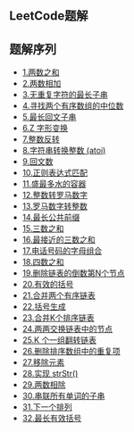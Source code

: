 ## LeetCode题解

##  题解序列
- [1.两数之和](https://biaodigit.github.io/LeetCode/0001/)<br>
- [2.两数相加](https://biaodigit.github.io/LeetCode/0002/)<br>
- [3.无重复字符的最长子串](https://biaodigit.github.io/LeetCode/0003/)<br>
- [4.寻找两个有序数组的中位数](https://biaodigit.github.io/LeetCode/0004/)<br>
- [5.最长回文子串](https://biaodigit.github.io/LeetCode/0005/)<br>
- [6.Z 字形变换](https://biaodigit.github.io/LeetCode/0006/)<br>
- [7.整数反转](https://biaodigit.github.io/LeetCode/0007/)<br>
- [8.字符串转换整数 (atoi)](https://biaodigit.github.io/LeetCode/0008/)<br>
- [9.回文数](https://biaodigit.github.io/LeetCode/0009/)<br>
- [10.正则表达式匹配](https://biaodigit.github.io/LeetCode/0010/)<br>
- [11.盛最多水的容器](https://biaodigit.github.io/LeetCode/0011/)<br>
- [12.整数转罗马数字](https://biaodigit.github.io/LeetCode/0012/)<br>
- [13.罗马数字转整数](https://biaodigit.github.io/LeetCode/0013/)<br>
- [14.最长公共前缀](https://biaodigit.github.io/LeetCode/0014/)<br>
- [15.三数之和](https://biaodigit.github.io/LeetCode/0015/)<br>
- [16.最接近的三数之和](https://biaodigit.github.io/LeetCode/0016/)<br>
- [17.电话号码的字母组合](https://biaodigit.github.io/LeetCode/0017/)<br>
- [18.四数之和](https://biaodigit.github.io/LeetCode/0018/)<br>
- [19.删除链表的倒数第N个节点](https://biaodigit.github.io/LeetCode/0019/)<br>
- [20.有效的括号](https://biaodigit.github.io/LeetCode/0020/)<br>
- [21.合并两个有序链表](https://biaodigit.github.io/LeetCode/0021/)<br>
- [22.括号生成](https://biaodigit.github.io/LeetCode/0022/)<br>
- [23.合并K个排序链表](https://biaodigit.github.io/LeetCode/0023/)<br>
- [24.两两交换链表中的节点](https://biaodigit.github.io/LeetCode/0024/)<br>
- [25.K 个一组翻转链表](https://biaodigit.github.io/LeetCode/0025/)<br>
- [26.删除排序数组中的重复项](https://biaodigit.github.io/LeetCode/0026/)<br>
- [27.移除元素](https://biaodigit.github.io/LeetCode/0027/)<br>
- [28.实现 strStr()](https://biaodigit.github.io/LeetCode/0028/)<br>
- [29.两数相除](https://biaodigit.github.io/LeetCode/0029/)<br>
- [30.串联所有单词的子串](https://biaodigit.github.io/LeetCode/0030/)<br>
- [31.下一个排列](https://biaodigit.github.io/LeetCode/0031/)<br>
- [32.最长有效括号](https://biaodigit.github.io/LeetCode/0032/)<br>